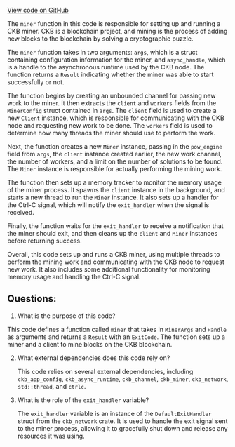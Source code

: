 [View code on GitHub](https://github.com/nervosnetwork/ckb/blob/develop/ckb-bin/src/subcommand/miner.rs)

The `miner` function in this code is responsible for setting up and running a CKB miner. CKB is a blockchain project, and mining is the process of adding new blocks to the blockchain by solving a cryptographic puzzle.

The `miner` function takes in two arguments: `args`, which is a struct containing configuration information for the miner, and `async_handle`, which is a handle to the asynchronous runtime used by the CKB node. The function returns a `Result` indicating whether the miner was able to start successfully or not.

The function begins by creating an unbounded channel for passing new work to the miner. It then extracts the `client` and `workers` fields from the `MinerConfig` struct contained in `args`. The `client` field is used to create a new `Client` instance, which is responsible for communicating with the CKB node and requesting new work to be done. The `workers` field is used to determine how many threads the miner should use to perform the work.

Next, the function creates a new `Miner` instance, passing in the `pow_engine` field from `args`, the `client` instance created earlier, the new work channel, the number of workers, and a limit on the number of solutions to be found. The `Miner` instance is responsible for actually performing the mining work.

The function then sets up a memory tracker to monitor the memory usage of the miner process. It spawns the `client` instance in the background, and starts a new thread to run the `Miner` instance. It also sets up a handler for the Ctrl-C signal, which will notify the `exit_handler` when the signal is received.

Finally, the function waits for the `exit_handler` to receive a notification that the miner should exit, and then cleans up the `client` and `Miner` instances before returning success.

Overall, this code sets up and runs a CKB miner, using multiple threads to perform the mining work and communicating with the CKB node to request new work. It also includes some additional functionality for monitoring memory usage and handling the Ctrl-C signal.
## Questions:
 1. What is the purpose of this code?

   This code defines a function called `miner` that takes in `MinerArgs` and `Handle` as arguments and returns a `Result` with an `ExitCode`. The function sets up a miner and a client to mine blocks on the CKB blockchain.

2. What external dependencies does this code rely on?

   This code relies on several external dependencies, including `ckb_app_config`, `ckb_async_runtime`, `ckb_channel`, `ckb_miner`, `ckb_network`, `std::thread`, and `ctrlc`.

3. What is the role of the `exit_handler` variable?

   The `exit_handler` variable is an instance of the `DefaultExitHandler` struct from the `ckb_network` crate. It is used to handle the exit signal sent to the miner process, allowing it to gracefully shut down and release any resources it was using.
